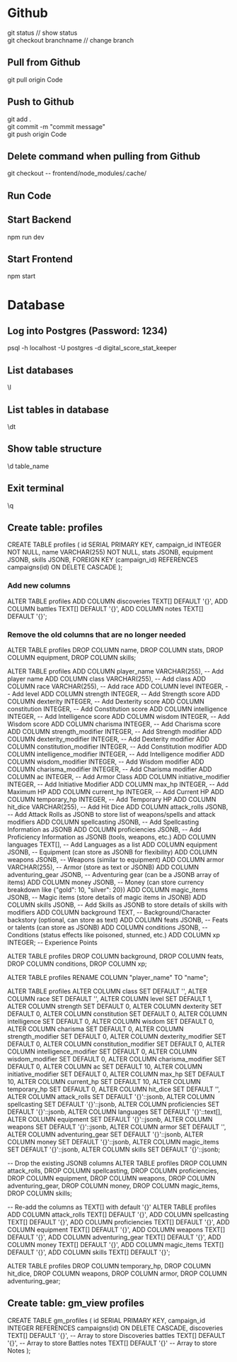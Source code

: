 # Github
git status // show status  
git checkout branchname // change branch  
## Pull from Github
git pull origin Code  
## Push to Github
git add .  
git commit -m "commit message"  
git push origin Code  

## Delete command when pulling from Github
git checkout -- frontend/node_modules/.cache/  

## Run Code
## Start Backend
npm run dev  
## Start Frontend
npm start  

# Database
## Log into Postgres (Password: 1234)
psql -h localhost -U postgres -d digital_score_stat_keeper  
## List databases
\l  
## List tables in database
\dt  
## Show table structure
\d table_name  
## Exit terminal
\q  

## Create table: profiles
CREATE TABLE profiles (
  id SERIAL PRIMARY KEY,
  campaign_id INTEGER NOT NULL,
  name VARCHAR(255) NOT NULL,
  stats JSONB,
  equipment JSONB,
  skills JSONB,
  FOREIGN KEY (campaign_id) REFERENCES campaigns(id) ON DELETE CASCADE
);  

### Add new columns
ALTER TABLE profiles
ADD COLUMN discoveries TEXT[] DEFAULT '{}',
ADD COLUMN battles TEXT[] DEFAULT '{}',
ADD COLUMN notes TEXT[] DEFAULT '{}';  

### Remove the old columns that are no longer needed
ALTER TABLE profiles
DROP COLUMN name,
DROP COLUMN stats,
DROP COLUMN equipment,
DROP COLUMN skills;  

ALTER TABLE profiles
ADD COLUMN player_name VARCHAR(255),  -- Add player name
ADD COLUMN class VARCHAR(255),  -- Add class
ADD COLUMN race VARCHAR(255),  -- Add race
ADD COLUMN level INTEGER,  -- Add level
ADD COLUMN strength INTEGER,  -- Add Strength score
ADD COLUMN dexterity INTEGER,  -- Add Dexterity score
ADD COLUMN constitution INTEGER,  -- Add Constitution score
ADD COLUMN intelligence INTEGER,  -- Add Intelligence score
ADD COLUMN wisdom INTEGER,  -- Add Wisdom score
ADD COLUMN charisma INTEGER,  -- Add Charisma score
ADD COLUMN strength_modifier INTEGER,  -- Add Strength modifier
ADD COLUMN dexterity_modifier INTEGER,  -- Add Dexterity modifier
ADD COLUMN constitution_modifier INTEGER,  -- Add Constitution modifier
ADD COLUMN intelligence_modifier INTEGER,  -- Add Intelligence modifier
ADD COLUMN wisdom_modifier INTEGER,  -- Add Wisdom modifier
ADD COLUMN charisma_modifier INTEGER,  -- Add Charisma modifier
ADD COLUMN ac INTEGER,  -- Add Armor Class
ADD COLUMN initiative_modifier INTEGER,  -- Add Initiative Modifier
ADD COLUMN max_hp INTEGER,  -- Add Maximum HP
ADD COLUMN current_hp INTEGER,  -- Add Current HP
ADD COLUMN temporary_hp INTEGER,  -- Add Temporary HP
ADD COLUMN hit_dice VARCHAR(255),  -- Add Hit Dice
ADD COLUMN attack_rolls JSONB,  -- Add Attack Rolls as JSONB to store list of weapons/spells and attack modifiers
ADD COLUMN spellcasting JSONB,  -- Add Spellcasting Information as JSONB
ADD COLUMN proficiencies JSONB,  -- Add Proficiency Information as JSONB (tools, weapons, etc.)
ADD COLUMN languages TEXT[],  -- Add Languages as a list
ADD COLUMN equipment JSONB,  -- Equipment (can store as JSONB for flexibility)
ADD COLUMN weapons JSONB,  -- Weapons (similar to equipment)
ADD COLUMN armor VARCHAR(255),  -- Armor (store as text or JSONB)
ADD COLUMN adventuring_gear JSONB,  -- Adventuring gear (can be a JSONB array of items)
ADD COLUMN money JSONB,  -- Money (can store currency breakdown like {"gold": 10, "silver": 20})
ADD COLUMN magic_items JSONB,  -- Magic items (store details of magic items in JSONB)
ADD COLUMN skills JSONB,  -- Add Skills as JSONB to store details of skills with modifiers
ADD COLUMN background TEXT,  -- Background/Character backstory (optional, can store as text)
ADD COLUMN feats JSONB,  -- Feats or talents (can store as JSONB)
ADD COLUMN conditions JSONB,  -- Conditions (status effects like poisoned, stunned, etc.)
ADD COLUMN xp INTEGER;  -- Experience Points  

ALTER TABLE profiles
DROP COLUMN background,
DROP COLUMN feats,
DROP COLUMN conditions,
DROP COLUMN xp;  

ALTER TABLE profiles
RENAME COLUMN "player_name" TO "name";  


ALTER TABLE profiles
  ALTER COLUMN class SET DEFAULT '',
  ALTER COLUMN race SET DEFAULT '',
  ALTER COLUMN level SET DEFAULT 1,
  ALTER COLUMN strength SET DEFAULT 0,
  ALTER COLUMN dexterity SET DEFAULT 0,
  ALTER COLUMN constitution SET DEFAULT 0,
  ALTER COLUMN intelligence SET DEFAULT 0,
  ALTER COLUMN wisdom SET DEFAULT 0,
  ALTER COLUMN charisma SET DEFAULT 0,
  ALTER COLUMN strength_modifier SET DEFAULT 0,
  ALTER COLUMN dexterity_modifier SET DEFAULT 0,
  ALTER COLUMN constitution_modifier SET DEFAULT 0,
  ALTER COLUMN intelligence_modifier SET DEFAULT 0,
  ALTER COLUMN wisdom_modifier SET DEFAULT 0,
  ALTER COLUMN charisma_modifier SET DEFAULT 0,
  ALTER COLUMN ac SET DEFAULT 10,
  ALTER COLUMN initiative_modifier SET DEFAULT 0,
  ALTER COLUMN max_hp SET DEFAULT 10,
  ALTER COLUMN current_hp SET DEFAULT 10,
  ALTER COLUMN temporary_hp SET DEFAULT 0,
  ALTER COLUMN hit_dice SET DEFAULT '',
  ALTER COLUMN attack_rolls SET DEFAULT '{}'::jsonb,
  ALTER COLUMN spellcasting SET DEFAULT '{}'::jsonb,
  ALTER COLUMN proficiencies SET DEFAULT '{}'::jsonb,
  ALTER COLUMN languages SET DEFAULT '{}'::text[],
  ALTER COLUMN equipment SET DEFAULT '{}'::jsonb,
  ALTER COLUMN weapons SET DEFAULT '{}'::jsonb,
  ALTER COLUMN armor SET DEFAULT '',
  ALTER COLUMN adventuring_gear SET DEFAULT '{}'::jsonb,
  ALTER COLUMN money SET DEFAULT '{}'::jsonb,
  ALTER COLUMN magic_items SET DEFAULT '{}'::jsonb,
  ALTER COLUMN skills SET DEFAULT '{}'::jsonb;



-- Drop the existing JSONB columns
ALTER TABLE profiles
    DROP COLUMN attack_rolls,
    DROP COLUMN spellcasting,
    DROP COLUMN proficiencies,
    DROP COLUMN equipment,
    DROP COLUMN weapons,
    DROP COLUMN adventuring_gear,
    DROP COLUMN money,
    DROP COLUMN magic_items,
    DROP COLUMN skills;

-- Re-add the columns as TEXT[] with default '{}'
ALTER TABLE profiles
    ADD COLUMN attack_rolls TEXT[] DEFAULT '{}',
    ADD COLUMN spellcasting TEXT[] DEFAULT '{}',
    ADD COLUMN proficiencies TEXT[] DEFAULT '{}',
    ADD COLUMN equipment TEXT[] DEFAULT '{}',
    ADD COLUMN weapons TEXT[] DEFAULT '{}',
    ADD COLUMN adventuring_gear TEXT[] DEFAULT '{}',
    ADD COLUMN money TEXT[] DEFAULT '{}',
    ADD COLUMN magic_items TEXT[] DEFAULT '{}',
    ADD COLUMN skills TEXT[] DEFAULT '{}';


ALTER TABLE profiles
DROP COLUMN temporary_hp,
DROP COLUMN hit_dice,
DROP COLUMN weapons,
DROP COLUMN armor,
DROP COLUMN adventuring_gear;



## Create table: gm_view profiles
CREATE TABLE gm_profiles (
  id SERIAL PRIMARY KEY,
  campaign_id INTEGER REFERENCES campaigns(id) ON DELETE CASCADE,
  discoveries TEXT[] DEFAULT '{}',  -- Array to store Discoveries
  battles TEXT[] DEFAULT '{}',      -- Array to store Battles
  notes TEXT[] DEFAULT '{}'        -- Array to store Notes
);  
